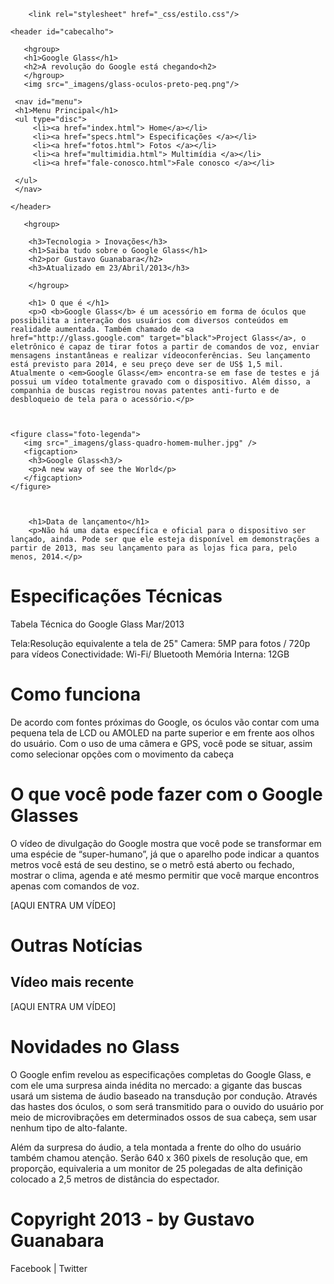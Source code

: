 <!DOCTYPE html>

<html lang="pt-br">

<head>
    <meta charset="UTF-8"/>
	<title>Tudo Sobre o Google Glass</title>
	
		<link rel="stylesheet" href="_css/estilo.css"/>
		
</head>

<body>

  <div id="interface">
     
	<header id="cabecalho">
  
       <hgroup>
       <h1>Google Glass</h1>
       <h2>A revolução do Google está chegando<h2>
       </hgroup>
       <img src="_imagens/glass-oculos-preto-peq.png"/>

     <nav id="menu">
     <h1>Menu Principal</h1>
     <ul type="disc"> 
         <li><a href="index.html"> Home</a></li>
         <li><a href="specs.html"> Especificações </a></li>
         <li><a href="fotos.html"> Fotos </a></li>
         <li><a href="multimidia.html"> Multimídia </a></li>
         <li><a href="fale-conosco.html">Fale conosco </a></li>
   
     </ul>
     </nav>
    
	</header>
       
	   <hgroup>
		
	    <h3>Tecnologia > Inovações</h3>
        <h1>Saiba tudo sobre o Google Glass</h1>
        <h2>por Gustavo Guanabara</h2>
        <h3>Atualizado em 23/Abril/2013</h3>
		
		</hgroup>

        <h1> O que é </h1>
        <p>O <b>Google Glass</b> é um acessório em forma de óculos que possibilita a interação dos usuários com diversos conteúdos em realidade aumentada. Também chamado de <a href="http://glass.google.com" target="black">Project Glass</a>, o eletrônico é capaz de tirar fotos a partir de comandos de voz, enviar mensagens instantâneas e realizar vídeoconferências. Seu lançamento está previsto para 2014, e seu preço deve ser de US$ 1,5 mil. Atualmente o <em>Google Glass</em> encontra-se em fase de testes e já possui um vídeo totalmente gravado com o dispositivo. Além disso, a companhia de buscas registrou novas patentes anti-furto e de desbloqueio de tela para o acessório.</p>

    
	
	<figure class="foto-legenda">
	   <img src="_imagens/glass-quadro-homem-mulher.jpg" />
	   <figcaption>
	   	<h3>Google Glass<h3/>
	    <p>A new way of see the World</p>
	   </figcaption>
    </figure>
        
		
		
		<h1>Data de lançamento</h1>
        <p>Não há uma data específica e oficial para o dispositivo ser lançado, ainda. Pode ser que ele esteja disponível em demonstrações a partir de 2013, mas seu lançamento para as lojas fica para, pelo menos, 2014.</p>

<h1>Especificações Técnicas</h1>
<p>Tabela Técnica do Google Glass Mar/2013

Tela:Resolução equivalente a tela de 25"
Camera: 5MP para fotos / 720p para vídeos
Conectividade: Wi-Fi/ Bluetooth
Memória Interna: 12GB</p>

<h1>Como funciona</h1>
<p>De acordo com fontes próximas do Google, os óculos vão contar com uma pequena tela de LCD ou AMOLED na parte superior e em frente aos olhos do usuário. Com o uso de uma câmera e GPS, você pode se situar, assim como selecionar opções com o movimento da cabeça</p>

<h1>O que você pode fazer com o Google Glasses</h1>
<p>O vídeo de divulgação do Google mostra que você pode se transformar em uma espécie de “super-<wbr/>humano”, já que o aparelho pode indicar a quantos metros você está de seu destino, se o metrô está aberto ou fechado, mostrar o clima, agenda e até mesmo permitir que você marque encontros apenas com comandos de voz.</p>

[AQUI ENTRA UM VÍDEO] 

<h1>Outras Notícias</h1>
<p><h2>Vídeo mais recente</h2></p>

[AQUI ENTRA UM VÍDEO]

<h1>Novidades no Glass</h1>
<p>O Google enfim revelou as especificações completas do Google Glass, e com ele uma surpresa ainda inédita no mercado: a gigante das buscas usará um sistema de áudio baseado na transdução por condução. Através das hastes dos óculos, o som será transmitido para o ouvido do usuário por meio de microvibrações em determinados ossos de sua cabeça, sem usar nenhum tipo de alto-falante.

Além da surpresa do áudio, a tela montada a frente do olho do usuário também chamou atenção. Serão 640 x 360 pixels de resolução que, em proporção, equivaleria a um monitor de 25 polegadas de alta definição colocado a 2,5 metros de distância do espectador.</p>

<h1>Copyright 2013 - by Gustavo Guanabara</h1>
<p>Facebook | Twitter</p>
</div>
</body>


</html>
